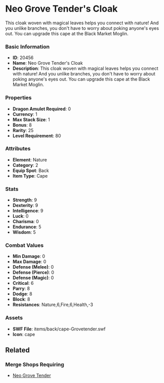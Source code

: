 # Neo Grove Tender's Cloak

This cloak woven with magical leaves helps you connect with nature! And you unlike branches, you don't have to worry about poking anyone's eyes out. You can upgrade this cape at the Black Market Moglin.

### Basic Information

- **ID**: 20456
- **Name**: Neo Grove Tender&#039;s Cloak
- **Description**: This cloak woven with magical leaves helps you connect with nature! And you unlike branches, you don&#039;t have to worry about poking anyone&#039;s eyes out. You can upgrade this cape at the Black Market Moglin.

### Properties

- **Dragon Amulet Required**: 0
- **Currency**: 1
- **Max Stack Size**: 1
- **Bonus**: 8
- **Rarity**: 25
- **Level Requirement**: 80

### Attributes

- **Element**: Nature
- **Category**: 2
- **Equip Spot**: Back
- **Item Type**: Cape

### Stats

- **Strength**: 9
- **Dexterity**: 9
- **Intelligence**: 9
- **Luck**: 0
- **Charisma**: 0
- **Endurance**: 5
- **Wisdom**: 5

### Combat Values

- **Min Damage**: 0
- **Max Damage**: 0
- **Defense (Melee)**: 0
- **Defense (Pierce)**: 0
- **Defense (Magic)**: 0
- **Critical**: 6
- **Parry**: 8
- **Dodge**: 8
- **Block**: 8
- **Resistances**: Nature,6,Fire,6,Health,-3

### Assets

- **SWF File**: items/back/cape-Grovetender.swf
- **Icon**: cape

## Related

### Merge Shops Requiring

- [Neo Grove Tender](../merge-shops/356-neo-grove-tender.md)

